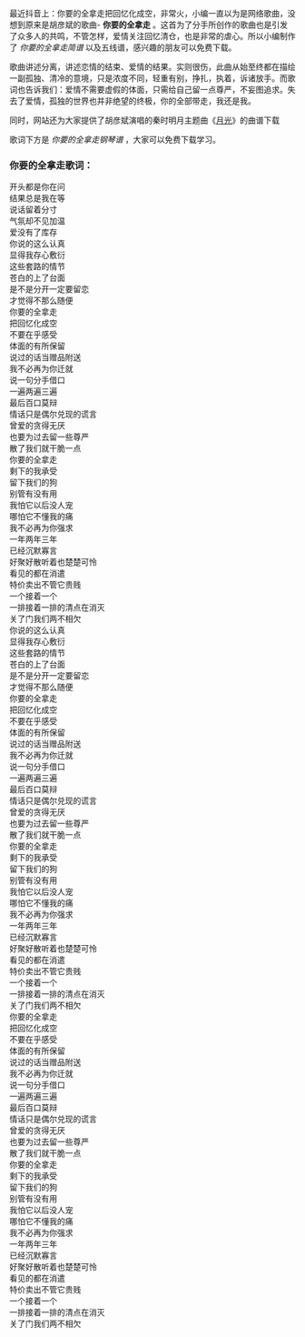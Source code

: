 

最近抖音上：你要的全拿走把回忆化成空，非常火，小编一直以为是网络歌曲，没想到原来是胡彦斌的歌曲- **你要的全拿走**
。这首为了分手所创作的歌曲也是引发了众多人的共鸣，不管怎样，爱情关注回忆清仓，也是非常的虐心。所以小编制作了 _你要的全拿走简谱_
以及五线谱，感兴趣的朋友可以免费下载。

歌曲讲述分离，讲述恋情的结束、爱情的结果。实则很伤，此曲从始至终都在描绘一副孤独、清冷的意境，只是浓度不同，轻重有别，挣扎，执着，诉诸放手。而歌词也告诉我们：爱情不需要虚假的体面，只需给自己留一点尊严，不妄图追求。失去了爱情，孤独的世界也并非绝望的终极，你的全部带走，我还是我。

同时，网站还为大家提供了胡彦斌演唱的秦时明月主题曲《[月光](Music-2008-月光唯美版-秦时明月主题曲.html "月光")》的曲谱下载

歌词下方是 _你要的全拿走钢琴谱_ ，大家可以免费下载学习。

### 你要的全拿走歌词：

开头都是你在问  
结果总是我在等  
说话留着分寸  
气氛却不见加温  
爱没有了库存  
你说的这么认真  
显得我存心敷衍  
这些套路的情节  
苍白的上了台面  
是不是分开一定要留恋  
才觉得不那么随便  
你要的全拿走  
把回忆化成空  
不要在乎感受  
体面的有所保留  
说过的话当赠品附送  
我不必再为你迁就  
说一句分手借口  
一遍两遍三遍  
最后百口莫辩  
情话只是偶尔兑现的谎言  
曾爱的贪得无厌  
也要为过去留一些尊严  
散了我们就干脆一点  
你要的全拿走  
剩下的我承受  
留下我们的狗  
别管有没有用  
我怕它以后没人宠  
哪怕它不懂我的痛  
我不必再为你强求  
一年两年三年  
已经沉默寡言  
好聚好散听着也楚楚可怜  
看见的都在消遣  
特价卖出不管它贵贱  
一个接着一个  
一排接着一排的清点在消灭  
关了门我们两不相欠  
你说的这么认真  
显得我存心敷衍  
这些套路的情节  
苍白的上了台面  
是不是分开一定要留恋  
才觉得不那么随便  
你要的全拿走  
把回忆化成空  
不要在乎感受  
体面的有所保留  
说过的话当赠品附送  
我不必再为你迁就  
说一句分手借口  
一遍两遍三遍  
最后百口莫辩  
情话只是偶尔兑现的谎言  
曾爱的贪得无厌  
也要为过去留一些尊严  
散了我们就干脆一点  
你要的全拿走  
剩下的我承受  
留下我们的狗  
别管有没有用  
我怕它以后没人宠  
哪怕它不懂我的痛  
我不必再为你强求  
一年两年三年  
已经沉默寡言  
好聚好散听着也楚楚可怜  
看见的都在消遣  
特价卖出不管它贵贱  
一个接着一个  
一排接着一排的清点在消灭  
关了门我们两不相欠  
你要的全拿走  
把回忆化成空  
不要在乎感受  
体面的有所保留  
说过的话当赠品附送  
我不必再为你迁就  
说一句分手借口  
一遍两遍三遍  
最后百口莫辩  
情话只是偶尔兑现的谎言  
曾爱的贪得无厌  
也要为过去留一些尊严  
散了我们就干脆一点  
你要的全拿走  
剩下的我承受  
留下我们的狗  
别管有没有用  
我怕它以后没人宠  
哪怕它不懂我的痛  
我不必再为你强求  
一年两年三年  
已经沉默寡言  
好聚好散听着也楚楚可怜  
看见的都在消遣  
特价卖出不管它贵贱  
一个接着一个  
一排接着一排的清点在消灭  
关了门我们两不相欠

